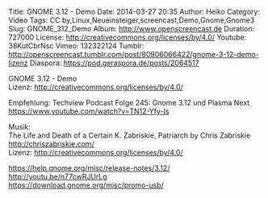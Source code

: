 Title: GNOME 3.12 - Demo
Date: 2014-03-27 20:35
Author: Heiko
Category: Video
Tags: CC by,Linux,Neueinsteiger,screencast,Demo,Gnome,Gnome3
Slug: GNOME_312_Demo
Album: http://www.openscreencast.de
Duration: 727000
License: http://creativecommons.org/licenses/by/4.0/
Youtube: 38KutCbrNsc
Vimeo: 132322124
Tumblr: http://openscreencast.tumblr.com/post/80906066422/gnome-3-12-demo-lizenz
Diaspora: https://pod.geraspora.de/posts/2064517

GNOME 3.12 - Demo  
Lizenz: <http://creativecommons.org/licenses/by/4.0/>  
  
Empfehlung: Techview Podcast Folge 245: Gnome 3.12 und Plasma Next
<https://www.youtube.com/watch?v=TN12-Yfy-Is>  
  
Musik:  
The Life and Death of a Certain K. Zabriskie, Patriarch by Chris Zabriskie
<http://chriszabriskie.com/>  
Lizenz: <http://creativecommons.org/licenses/by/4.0/>  
  
<https://help.gnome.org/misc/release-notes/3.12/>  
<http://youtu.be/n77cwRJUrLg>  
<https://download.gnome.org/misc/promo-usb/>

